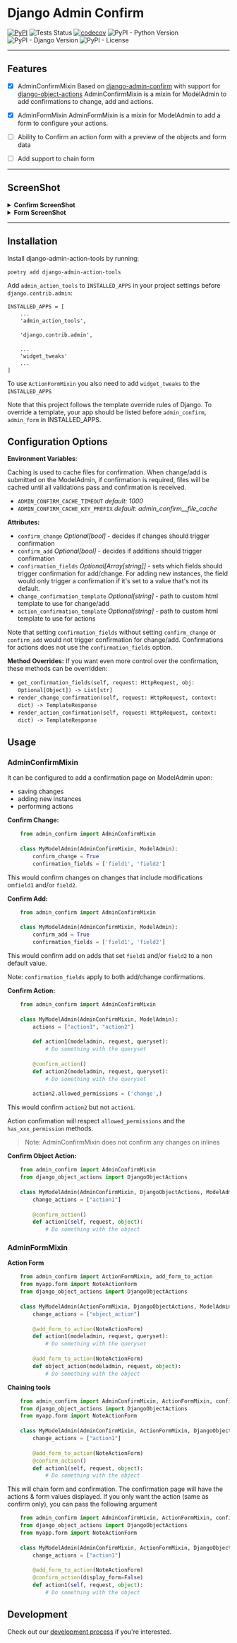 # Django Admin Confirm

[![PyPI](https://img.shields.io/pypi/v/django-admin-action-tools?color=blue)](https://pypi.org/project/django-admin-action-tools/)
![Tests Status](https://github.com/SpikeeLabs/django-admin-action-tools/actions/workflows/.github/workflows/test.yml/badge.svg)
[![codecov](https://codecov.io/gh/SpikeeLabs/django-admin-action-tools/branch/main/graph/badge.svg?token=NK5V6YMWW0)](https://codecov.io/gh/SpikeeLabs/django-admin-action-tools)
![PyPI - Python Version](https://img.shields.io/pypi/pyversions/django-admin-action-tools)
![PyPI - Django Version](https://img.shields.io/pypi/djversions/django-admin-action-tools)
![PyPI - License](https://img.shields.io/pypi/l/django_admin_action_tools)

---
## Features
- [x] AdminConfirmMixin
    Based on [django-admin-confirm](https://github.com/TrangPham/django-admin-confirm) with support for [django-object-actions](https://github.com/crccheck/django-object-actions)
    AdminConfirmMixin is a mixin for ModelAdmin to add confirmations to change, add and actions.
- [x] AdminFormMixin
    AdminFormMixin is a mixin for ModelAdmin to add a form to configure your actions.

- [ ] Ability to Confirm an action form with a preview of the objects and form data

- [ ] Add support to chain form

---
## ScreenShot
<details>
  <summary><b>Confirm ScreenShot</b></summary>

![Screenshot of Change Confirmation Page](https://raw.githubusercontent.com/SpikeeLabs/django-admin-action-tools/alpha/docs/images/screenshot_confirm_change.png)

![Screenshot of Add Confirmation Page](https://raw.githubusercontent.com/SpikeeLabs/django-admin-action-tools/alpha/docs/images/screenshot_confirm_add.png)

![Screenshot of Action Confirmation Page](https://raw.githubusercontent.com/SpikeeLabs/django-admin-action-tools/alpha/docs/images/screenshot_confirm_action.png)

</details>

<details>
  <summary><b>Form ScreenShot</b></summary>

![Screenshot of The Action Form](https://raw.githubusercontent.com/SpikeeLabs/django-admin-action-tools/alpha/docs/images/screenshot_action_form.png)


</details>


---
## Installation

Install django-admin-action-tools by running:

    poetry add django-admin-action-tools

Add `admin_action_tools` to `INSTALLED_APPS` in your project settings before `django.contrib.admin`:

    INSTALLED_APPS = [
        ...
        'admin_action_tools',

        'django.contrib.admin',

        ...
        'widget_tweaks'
        ...
    ]

To use `ActionFormMixin` you also need to add `widget_tweaks` to the `INSTALLED_APPS`

Note that this project follows the template override rules of Django.
To override a template, your app should be listed before `admin_confirm`, `admin_form` in INSTALLED_APPS.


## Configuration Options

**Environment Variables**:

Caching is used to cache files for confirmation. When change/add is submitted on the ModelAdmin, if confirmation is required, files will be cached until all validations pass and confirmation is received.

- `ADMIN_CONFIRM_CACHE_TIMEOUT` _default: 1000_
- `ADMIN_CONFIRM_CACHE_KEY_PREFIX` _default: admin_confirm\_\_file_cache_

**Attributes:**

- `confirm_change` _Optional[bool]_ - decides if changes should trigger confirmation
- `confirm_add` _Optional[bool]_ - decides if additions should trigger confirmation
- `confirmation_fields` _Optional[Array[string]]_ - sets which fields should trigger confirmation for add/change. For adding new instances, the field would only trigger a confirmation if it's set to a value that's not its default.
- `change_confirmation_template` _Optional[string]_ - path to custom html template to use for change/add
- `action_confirmation_template` _Optional[string]_ - path to custom html template to use for actions

Note that setting `confirmation_fields` without setting `confirm_change` or `confirm_add` would not trigger confirmation for change/add. Confirmations for actions does not use the `confirmation_fields` option.

**Method Overrides:**
If you want even more control over the confirmation, these methods can be overridden:

- `get_confirmation_fields(self, request: HttpRequest, obj: Optional[Object]) -> List[str]`
- `render_change_confirmation(self, request: HttpRequest, context: dict) -> TemplateResponse`
- `render_action_confirmation(self, request: HttpRequest, context: dict) -> TemplateResponse`

## Usage

### AdminConfirmMixin
It can be configured to add a confirmation page on ModelAdmin upon:

- saving changes
- adding new instances
- performing actions

**Confirm Change:**

```py
    from admin_confirm import AdminConfirmMixin

    class MyModelAdmin(AdminConfirmMixin, ModelAdmin):
        confirm_change = True
        confirmation_fields = ['field1', 'field2']
```

This would confirm changes on changes that include modifications on`field1` and/or `field2`.

**Confirm Add:**

```py
    from admin_confirm import AdminConfirmMixin

    class MyModelAdmin(AdminConfirmMixin, ModelAdmin):
        confirm_add = True
        confirmation_fields = ['field1', 'field2']
```

This would confirm add on adds that set `field1` and/or `field2` to a non default value.

Note: `confirmation_fields` apply to both add/change confirmations.

**Confirm Action:**

```py
    from admin_confirm import AdminConfirmMixin

    class MyModelAdmin(AdminConfirmMixin, ModelAdmin):
        actions = ["action1", "action2"]

        def action1(modeladmin, request, queryset):
            # Do something with the queryset

        @confirm_action()
        def action2(modeladmin, request, queryset):
            # Do something with the queryset

        action2.allowed_permissions = ('change',)
```

This would confirm `action2` but not `action1`.

Action confirmation will respect `allowed_permissions` and the `has_xxx_permission` methods.

> Note: AdminConfirmMixin does not confirm any changes on inlines

**Confirm Object Action:**

```py
    from admin_confirm import AdminConfirmMixin
    from django_object_actions import DjangoObjectActions

    class MyModelAdmin(AdminConfirmMixin, DjangoObjectActions, ModelAdmin):
        change_actions = ["action1"]

        @confirm_action()
        def action1(self, request, object):
            # Do something with the object
```


### AdminFormMixin
**Action Form**

```py
    from admin_confirm import ActionFormMixin, add_form_to_action
    from myapp.form import NoteActionForm
    from django_object_actions import DjangoObjectActions

    class MyModelAdmin(ActionFormMixin, DjangoObjectActions, ModelAdmin):
        change_actions = ["object_action"]

        @add_form_to_action(NoteActionForm)
        def action1(modeladmin, request, queryset):
            # Do something with the queryset

        @add_form_to_action(NoteActionForm)
        def object_action(modeladmin, request, object):
            # Do something with the object
```

**Chaining tools**

```py
    from admin_confirm import AdminConfirmMixin, ActionFormMixin, confirm_action, add_form_to_action
    from django_object_actions import DjangoObjectActions
    from myapp.form import NoteActionForm

    class MyModelAdmin(AdminConfirmMixin, ActionFormMixin, DjangoObjectActions, ModelAdmin):
        change_actions = ["action1"]

        @add_form_to_action(NoteActionForm)
        @confirm_action()
        def action1(self, request, object):
            # Do something with the object
```
This will chain form and confirmation.
The confirmation page will have the actions & form values displayed.
If you only want the action (same as confirm only), you can pass the following argument

```py
    from admin_confirm import AdminConfirmMixin, ActionFormMixin, confirm_action, add_form_to_action
    from django_object_actions import DjangoObjectActions
    from myapp.form import NoteActionForm

    class MyModelAdmin(AdminConfirmMixin, ActionFormMixin, DjangoObjectActions, ModelAdmin):
        change_actions = ["action1"]

        @add_form_to_action(NoteActionForm)
        @confirm_action(display_form=False)
        def action1(self, request, object):
            # Do something with the object
```

## Development
Check out our [development process](docs/development_process.md) if you're interested.
